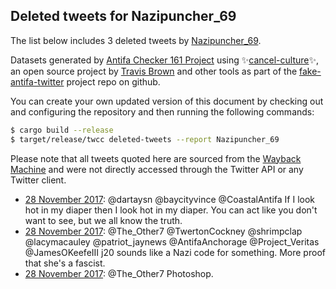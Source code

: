 ## Deleted tweets for Nazipuncher_69

The list below includes 3 deleted tweets by
[Nazipuncher_69](https://twitter.com/Nazipuncher_69).



Datasets generated by [Antifa Checker 161 Project](https://twitter.com/antifacheck161) using ✨[cancel-culture](https://github.com/travisbrown/cancel-culture)✨, an open source project by 
[Travis Brown](https://twitter.com/travisbrown) and other tools as part of the 
[fake-antifa-twitter](https://github.com/antifacheck161/fake-antifa-twitter) project repo on github.

You can create your own updated version of this document by checking out and configuring the
repository and then running the following commands:

```bash
$ cargo build --release
$ target/release/twcc deleted-tweets --report Nazipuncher_69
```

Please note that all tweets quoted here are sourced from the
[Wayback Machine](https://web.archive.org) and were not directly accessed through the Twitter API or
any Twitter client.

* [28 November 2017](https://web.archive.org/web/20171128171217/https://twitter.com/Nazipuncher_69/status/935556968126742528): @dartaysn @baycityvince @CoastalAntifa If I look hot in my diaper then I look hot in my diaper. You can act like you don't want to see, but we all know the truth. <!--935556968126742528-->
* [28 November 2017](https://web.archive.org/web/20171128074757/https://twitter.com/Nazipuncher_69/status/935414948976578560): @The_Other7 @TwertonCockney @shrimpclap @lacymacauley @patriot_jaynews @AntifaAnchorage @Project_Veritas @JamesOKeefeIII j20 sounds like a Nazi code for something. More proof that she's a fascist. <!--935414948976578560-->
* [28 November 2017](https://web.archive.org/web/20171128074513/https://twitter.com/Nazipuncher_69/status/935414261114908672): @The_Other7 Photoshop. <!--935414261114908672-->

